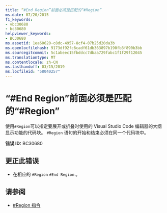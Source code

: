 ```yaml
---
title: “#End Region”前面必须是匹配的“#Region”
ms.date: 07/20/2015
f1_keywords:
- vbc30680
- bc30680
helpviewer_keywords:
- BC30680
ms.assetid: 1ea60620-c8dc-4957-8cf4-07b25d20da3b
ms.openlocfilehash: 9173df92fc6cadf61db363897b190fb3f890b3bb
ms.sourcegitcommit: 5c1abeec15fbddcc7dbaa729fabc1f1f29f12045
ms.translationtype: MT
ms.contentlocale: zh-CN
ms.lasthandoff: 03/15/2019
ms.locfileid: "58040257"
---
```

# <a name="end-region-must-be-preceded-by-a-matching-region"></a>“#End Region”前面必须是匹配的“#Region”
使用`#Region`可以指定要展开或折叠时使用的 Visual Studio Code 编辑器的大纲显示功能的代码块。 `#Region` 语句的开始和结束必须在同一个代码块中。  
  
 **错误 ID:** BC30680  
  
## <a name="to-correct-this-error"></a>更正此错误  
  
-   在相应的 `#Region`  `#End Region` 。  
  
## <a name="see-also"></a>请参阅

- [#Region 指令](../../visual-basic/language-reference/directives/region-directive.md)
